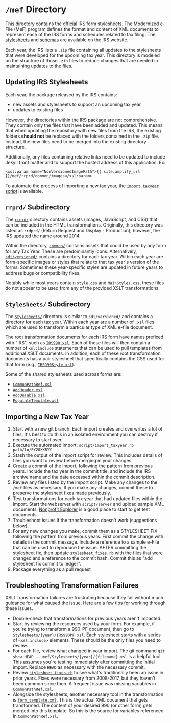 # `/mef` Directory

This directory contains the official IRS form stylesheets. The Modernized e-File (MeF) program defines the format and content of XML documents to represent each of the IRS forms and schedules related to tax filing. The [stylesheets](https://www.irs.gov/e-file-providers/modernized-e-file-mef-stylesheets) and [schemas](https://www.irs.gov/e-file-providers/modernized-e-file-mef-schemas-and-business-rules) are available on the IRS website.

Each year, the IRS lists a `.zip` file containing all updates to the stylesheets that were developed for the upcoming tax year. This directory is modeled on the structure of those `.zip` files to reduce changes that are needed in maintaining updates to the files.

## Updating IRS Stylesheets

Each year, the package released by the IRS contains:
- new assets and stylesheets to support an upcoming tax year
- updates to existing files

However, the directories within the IRS package are not comprehensive. They contain only the files that have been added and updated. This means that when updating the repository with new files from the IRS, the existing folders **should not** be replaced with the folders contained in the `.zip` file. Instead, the new files need to be merged into the existing directory structure.

Additionally, any files containing relative links need to be updated to include Jekyll front matter and to support the hosted address of this application. Ex:
```
<xsl:param name="NonVersionedImagePath">{{ site.amplify_url }}/mef/rrprd/common/images</xsl:param>  
```

To automate the process of importing a new tax year, the [`import_taxyear` script](/script/import_taxyear.rb) is available.

## `rrprd/` Subdirectory

The [`rrprd/`](rrprd/) directory contains assets (images, JavaScript, and CSS) that can be included in the HTML transformations. Originally, this directory was listed as `rrdprd/` (Return Request and Display - Production); however, the IRS updated the name around 2014.

Within the directory, [`common/`](rrprd/common/) contains assets that could be used by any form for any Tax Year. These are predominantly icons. Alternatively, [`sdi/versioned/`](rrprd/sdi/versioned/) contains a directory for each tax year. Within each year are form-specific images or styles that relate to that tax year's version of the forms. Sometimes these year-specific styles are updated in future years to address bugs or compatibility fixes.

Notably while most years contain `style.css` and `MainStyles.css`, these files do not appear to be used from any of the provided XSLT transformations.

## `Stylesheets/` Subdirectory

The [`Stylesheets/`](Stylesheets/) directory is similar to `sdi/versioned/` and contains a directory for each tax year. Within each year are a number of `.xsl` files which are used to transform a particular type of XML e-file document.

The root transformation documents for each IRS form have names prefixed with "IRS", such as [`IRS990.xsl`](Stylesheets/2016/IRS990.xsl). Each of these files will then contain a number of `xsl:include` statements that can be used to pull templates from additional XSLT documents. In addition, each of these root transformation documents has a pair stylesheet that specifically contains the CSS used for that form (e.g., [`IRS990Style.xsl`](Stylesheets/2016/IRS990Style.xsl)).

Some of the shared stylesheets used across forms are:
- [`CommonPathRef.xsl`](Stylesheets/2016/CommonPathRef.xsl)
- [`AddHeader.xsl`](Stylesheets/2016/AddHeader.xsl)
- [`AddOnTable.xsl`](Stylesheets/2016/AddOnTable.xsl)
- [`PopulateTemplate.xsl`](Stylesheets/2016/PopulateTemplate.xsl)

## Importing a New Tax Year

1. Start with a new git branch. Each import creates and overwrites a lot of files. It's best to do this in an isolated environment you can destroy if necessary to start over.
2. Execute the automated import: `script/import_taxyear.rb path/to/PY20XXRYY`
3. Stash the output of the import script for review. This includes details of files you want to review before merging in your changes.
4. Create a commit of the import, following the pattern from previous years. Include the tax year in the commit title, and include the IRS archive name and the date accessed within the commit description.
5. Review any files listed by the import script. Make any changes to the `/mef` files as necessary. If you make any changes, commit these to preserve the stylesheet fixes made previously.
6. Test transformations for each tax year that had updated files within the import. Start the webserver with `script/server` and upload sample XML documents. [Nonprofit Explorer](https://projects.propublica.org/nonprofits/) is a good place to start to get test documents.
7. Troubleshoot issues if the transformation doesn't work (suggestions below).
8. For any new changes you make, commit them as a STYLESHEET FIX following the pattern from previous years. First commit the change with details in the commit message. Include a reference to a sample e-File that can be used to reproduce the issue. AFTER committing the stylesheet fix, then update [`stylesheet_fixes.rb`](/script/stylesheet_fixes.rb) with the files that were changed and a reference to the commit hash. Commit this as "add stylesheet fix commit to ledger".
9. Package everything as a pull request

## Troubleshooting Transformation Failures

XSLT transformation failures are frustrating because they fail without much guidance for what caused the issue. Here are a few tips for working through these issues.
- Double-check that transformations for previous years aren't impacted.
- Start by reviewing the resources used by your form. For example, if you're trying to transform a 990-PF document, then go to `Stylesheets/{year}/IRS990PF.xsl`. Each stylesheet starts with a series of `<xsl:include>` elements. These should be the only files you need to review.
- For each file, review what changed in your import. The git command `git show HEAD -- mef/Stylesheets/{year}/{filename}.xsl` is a helpful tool. This assumes you're testing immediately after committing the initial import. Replace `HEAD` as necessary with the necessary commit.
- Review [`stylesheet_fixes.rb`](/script/stylesheet_fixes.rb) to see what's traditionally been an issue in prior years. Fixes were necessary from 2008-2017, but they haven't been common since then. A frequent issue was missing variables in `CommonPathRef.xsl`.
- Alongside the stylesheets, another necessary tool in the transformation is [`form_template.xml`](/form_template.xml). This is the actual XML document that gets transformed. The content of your desired 990 (or other form) gets merged into this template. So this is the source for variables referenced in `CommonPathRef.xsl`.

